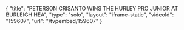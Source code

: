 {
    "title": "PETERSON CRISANTO WINS THE HURLEY PRO JUNIOR AT BURLEIGH HEA",
    "type": "solo",
    "layout": "iframe-static",
    "videoId": "159607",
    "url": "\/tvpembed\/159607"
}